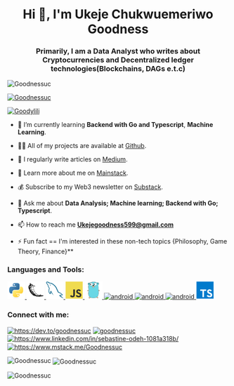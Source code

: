 <h1 align="center">Hi 👋, I'm Ukeje Chukwuemeriwo Goodness</h1>
<h3 align="center"> Primarily, I am a Data Analyst who writes about Cryptocurrencies and Decentralized ledger technologies(Blockchains, DAGs e.t.c)</h3>

<p align="left"> <img src="https://komarev.com/ghpvc/?username=Goodnessuc&label=Profile&theme=onedark%20views&color=0e75b6&style=flat" alt="Goodnessuc" /> </p>

<p align="left"> <a href="https://github.com/ryo-ma/github-profile-trophy"><img src="https://github-profile-trophy.vercel.app/?username=Goodnessuc&theme=onedark" alt="Goodnessuc" /></a> </p>

<p align="left"> <a href="https://twitter.com/goodylili" target="blank"><img src="https://img.shields.io/twitter/follow/goodylili?logo=twitter&style=for-the-badge" alt="Goodylili" /></a> </p>


- 🌱 I’m currently learning **Backend with Go and Typescript**, **Machine Learning**.

- 👨‍💻 All of my projects are available at [Github](https://github.com/Goodnessuc).

- 📝 I regularly write articles on [Medium](https://goodnessuc.medium.com).

- 👦 Learn more about me on [Mainstack](https://mstack.me/goodnessuc).

- 💰 Subscribe to my Web3 newsletter on [Substack](olympus.substack.com).

- 💬 Ask me about **Data Analysis; Machine learning; Backend with Go; Typescript**.

- 📫 How to reach me **Ukejegoodness599@gmail.com**

- ⚡ Fun fact ==  I'm interested in these non-tech topics {Philosophy, Game Theory, Finance}**



<h3 align="left">Languages and Tools:</h3>
<p align="left"> <a href="https://www.python.org/" target="_blank"> <img src="https://raw.githubusercontent.com/devicons/devicon/master/icons/python/python-original.svg" alt="android" width="40" height="40"/> </a><a href="http://flask.pocoo.org/" target="_blank"> <img src="https://raw.githubusercontent.com/devicons/devicon/2ae2a900d2f041da66e950e4d48052658d850630/icons/flask/flask-original.svg" alt="android" width="40" height="40"/> </a><a href="https://www.mysql.com/" target="_blank"> <img src="https://raw.githubusercontent.com/devicons/devicon/2ae2a900d2f041da66e950e4d48052658d850630/icons/mysql/mysql-original.svg" alt="android" width="40" height="40"/> </a><a href="https://developer.mozilla.org/en-US/docs/Learn/JavaScript/First_steps/What_is_JavaScript" target="_blank"> <img src="https://raw.githubusercontent.com/devicons/devicon/2ae2a900d2f041da66e950e4d48052658d850630/icons/javascript/javascript-original.svg" alt="android" width="40" height="40"/> </a><a href="https://go.dev/" target="_blank"> <img src="https://raw.githubusercontent.com/devicons/devicon/2ae2a900d2f041da66e950e4d48052658d850630/icons/go/go-original.svg" alt="android" width="40" height="40"/> </a><a href="https://www.gitbook.com/" target="_blank"> <img src="https://images.g2crowd.com/uploads/product/image/large_detail/large_detail_48e27e5232baea1c96e4115e757c0fde/gitbook.png" alt="android" width="40" height="40"/> </a><a href="https://git-scm.com/" target="_blank"> <img src="https://git-scm.com/images/logo@2x.png" alt="android" width="40" height="40"/> </a><a href="http://go-colly.org/" target="_blank"> <img src="http://go-colly.org/logo.png" alt="android" width="40" height="40"/> </a><a href="https://www.typescriptlang.org/" target="_blank"> <img src="https://raw.githubusercontent.com/devicons/devicon/2ae2a900d2f041da66e950e4d48052658d850630/icons/typescript/typescript-original.svg" alt="android" width="40" height="40"/> </a><p align="left">


<h3 align="left">Connect with me:</h3>
<p align="left">
<a href="https://dev.to/https://dev.to/goodnessuc" target="blank"><img align="center" src="https://cdn.jsdelivr.net/npm/simple-icons@3.0.1/icons/dev-dot-to.svg" alt="https://dev.to/goodnessuc" height="30" width="40" /></a>
<a href="https://twitter.com/goodnessuc" target="blank"><img align="center" src="https://raw.githubusercontent.com/rahuldkjain/github-profile-readme-generator/master/src/images/icons/Social/twitter.svg" alt="goodnessuc" height="30" width="40" /></a>
<a href="https://linkedin.com/in/https://www.linkedin.com/in/Goodnessuc/" target="blank"><img align="center" src="https://raw.githubusercontent.com/rahuldkjain/github-profile-readme-generator/master/src/images/icons/Social/linked-in-alt.svg" alt="https://www.linkedin.com/in/sebastine-odeh-1081a318b/" height="30" width="40" /></a>
<a href="https://www.mstack.me/Goodnessuc" target="blank"><img align="center" src="https://res.cloudinary.com/codeleaf/image/upload/v1635435782/favico_new.svg" alt="https://www.mstack.me/Goodnessuc" height="30" width="40" /></a>
</p>



<p><img align="left" src="https://github-readme-stats.vercel.app/api/top-langs?username=Goodnessuc&show_icons=true&locale=en&layout=compact" alt="Goodnessuc" /></p>

<p>&nbsp;<img align="center" src="https://github-readme-stats.vercel.app/api?username=Goodnessuc&show_icons=true&locale=en" alt="Goodnessuc" /></p>

<p><img align="center" src="https://github-readme-streak-stats.herokuapp.com/?user=Goodnessuc&" alt="Goodnessuc" /></p>
